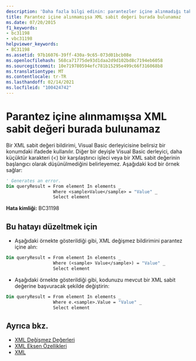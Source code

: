```yaml
---
description: 'Daha fazla bilgi edinin: parantezler içine alınmadığı takdirde XML değişmez değeri burada bulunamaz'
title: Parantez içine alınmamışsa XML sabit değeri burada bulunamaz
ms.date: 07/20/2015
f1_keywords:
- bc31198
- vbc31198
helpviewer_keywords:
- BC31198
ms.assetid: 97b16076-39ff-430a-9c65-073d01bcb08e
ms.openlocfilehash: 568ca71775de93d1daa2d9d102bd8c7194eb6058
ms.sourcegitcommit: 10e719780594efc781b15295e499c66f316068b8
ms.translationtype: MT
ms.contentlocale: tr-TR
ms.lasthandoff: 02/14/2021
ms.locfileid: "100424742"
---
```

# <a name="xml-literal-cannot-appear-here-unless-it-is-enclosed-in-parentheses"></a>Parantez içine alınmamışsa XML sabit değeri burada bulunamaz

Bir XML sabit değeri bildirimi, Visual Basic derleyicisine belirsiz bir konumdaki ifadede kullanılır. Diğer bir deyişle Visual Basic derleyici, daha küçüktür karakteri (<) bir karşılaştırıcı işleci veya bir XML sabit değerinin başlangıcı olarak düşünülmediğini belirleyemez. Aşağıdaki kod bir örnek sağlar:  

```vb  
' Generates an error.  
Dim queryResult = From element In elements _  
                  Where <sample>Value</sample> = "Value" _  
                  Select element  
```  
  
 **Hata kimliği:** BC31198  
  
## <a name="to-correct-this-error"></a>Bu hatayı düzeltmek için  
  
- Aşağıdaki örnekte gösterildiği gibi, XML değişmez bildirimini parantez içine alın:  
  
```vb  
Dim queryResult = From element In elements _  
                  Where (<sample> Value</sample>) = "Value" _  
                  Select element  
```  
  
- Aşağıdaki örnekte gösterildiği gibi, kodunuzu mevcut bir XML sabit değerine başvuracak şekilde değiştirin:  
  
```vb  
Dim queryResult = From element In elements _  
                  Where e.<sample>.Value = "Value" _  
                  Select element  
```  
  
## <a name="see-also"></a>Ayrıca bkz.

- [XML Değişmez Değerleri](../language-reference/xml-literals/index.md)
- [XML Eksen Özellikleri](../language-reference/xml-axis/index.md)
- [XML](../programming-guide/language-features/xml/index.md)
